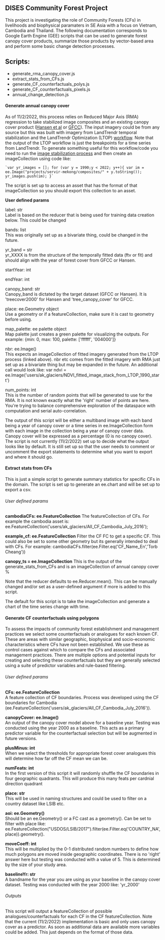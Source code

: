 ## DISES Community Forest Project

This project is investigating the role of Community Forests (CFs) in livelihoods and biophysical paramaters in SE Asia with a focus on Vietnam, Cambodia and Thailand. The following documentation corresponds to Google Earth Engine (GEE) scripts that can be used to generate forest canopy cover products, summarize those products by vector-based area and perform some basic change detection processes. 

## Scripts: 

- generate_rma_canopy_cover.js 
- extract_stats_from_CFs.js
- generate_CF_counterfactuals_polys.js
- generate_CF_counterfactuals_pixels.js
- annual_change_detection.js 

#### Generate annual canopy cover

As of 11/2/2022, this process relies on Reduced Major Axis (RMA) regression to take stabilized image composites and an existing canopy cover product ([Hansen et al](https://glad.earthengine.app/view/global-forest-change#dl=1;old=off;bl=off;lon=20;lat=10;zoom=3;) or [GFCC](https://doi.org/10.5067/MEaSUREs/GFCC/GFCC30TC.003)). The input imagery could be from any source but this was built with imagery from LandTrendr temporal stabilization and the LandTrendr Optimization (LTOP) [workflow](https://github.com/eMapR/LTOP_FTV_Py). Note that the output of the LTOP workflow is just the breakpoints for a time series from LandTrendr. To generate something useful for this workflow/code you need to run the [image stabilization process](https://github.com/eMapR/LTOP_FTV_Py/blob/main/scripts/create_stabilized_comps.py) and then create an imageCollection using code like: 

    `var yr_images = []; for (var y = 1990;y < 2022; y++){ var im = ee.Image("projects/servir-mekong/composites/" + y.toString()); yr_images.push(im); }`

The script is set up to access an asset that has the format of that imageCollection so you should export this collection to an asset. 

**User defined params**

label: str    
    Label is based on the reducer that is being used for training data creation below. This could be changed   

bands: list     
    This was originally set up as a bivariate thing, could be changed in the future.    

yr_band = str    
    yr_XXXX is from the structure of the temporally fitted data (ftv or fit) and should align with the year of forest cover from GFCC or Hansen.    

startYear: int   

endYear: int     

canopy_band: str   
    Canopy_band is dictated by the target dataset (GFCC or Hansen). It is 'treecover2000' for Hansen and 'tree_canopy_cover' for GFCC.     

place: ee.Geometry object     
    Use a geometry or if a featureCollection, make sure it is cast to geometry before using.    

map_palette: ee palette object     
    Map palette just creates a green palette for visualizing the outputs. For example: {min: 0, max: 100, palette: ['ffffff', '004000']}     

nbr: ee.Image()     
    This expects an imageCollection of fitted imagery generated from the LTOP process (linked above). nbr etc comes from the fitted imagery with RMA just set up as a bivariate thing but may be expanded in the future. An additional call would look like: var ndvi = ee.Image('users/ak_glaciers/NDVI_fitted_image_stack_from_LTOP_1990_start')   

num_points: int    
    This is the number of random points that will be generated to use for the RMA. It is not known exactly what the 'right' number of points are here. You're trying to balance comprehensive exploration of the dataspace with computation and serial auto-correlation.     

The output of this script will be either a multiband image with each band being a year of canopy cover or a time series in ee.ImageCollection form with each image in the collection being a year of canopy cover data. Canopy cover will be expressed as a percentage (0 is no canopy cover). The script is not currently (11/2/2022) set up to decide what the output looks like by default. It is still set up so that the user needs to comment or uncomment the export statements to determine what you want to export and where it should go. 

#### Extract stats from CFs

This is just a simple script to generate summary statistics for specific CFs in the domain. The script is set up to generate an ee.chart and will be set up to export a csv. 

###### User defined params

**cambodiaCFs: ee.FeatureCollection**
    The featureCollection of CFs. For example the cambodia asset is: ee.FeatureCollection('users/ak_glaciers/All_CF_Cambodia_July_2016'); 

**example_cf: ee.FeatureCollection**
    Filter the CF FC to get a specific CF. This could also be set to some other geometry but its generally intended to deal with CFs. For example: cambodiaCFs.filter(ee.Filter.eq('CF_Name_En','Torb Cheang'))

**canopy_ts = ee.ImageCollection**
    This is the output of the generate_stats_from_CFs and is an imageCollection of annual canopy cover %

Note that the reducer defaults to ee.Reducer.mean(). This can be manually changed and/or set as a user-defined argument if more is added to this script. 

The default for this script is to take the imageCollection and generate a chart of the time series change with time. 


#### Generate CF counterfactuals using polygons

To assess the impacts of community forest establishment and management practices we select some counterfactuals or analogues for each known CF. These are areas with similar geographic, biophysical and socio-economic characteristics where CFs have not been established. We use these as control cases against which to compare the CFs and associated management practices. There are multiple options and potential inputs for creating and selecting these counterfactuals but they are generally selected using a suite of predictor variables and rule-based filtering. 

###### User defined params 

**CFs: ee.FeatureCollection**       
    A feature collection of CF boundaries. Process was developed using the CF boundaries for Cambodia (ee.FeatureCollection('users/ak_glaciers/All_CF_Cambodia_July_2016')).     

**canopyCover: ee.Image()**    
    An output of the canopy cover model above for a baseline year. Testing was conducted using the year 2000 as a baseline. This acts as a primary predictor variable for the counterfactual selection but will be augmented in future versions.     

**plusMinus: int**     
    When we select the thresholds for appropriate forest cover analogues this will determine how far off the CF mean we can be.    

**numFeats: int**     
    In the first version of this script it will randomly shuffle the CF boundaries in four geographic quadrants. This will produce this many feats per cardnial direction quadrant   

**place: str**     
    This will be used in naming structures and could be used to filter on a country dataset like LSIB etc.      

**aoi: ee.Geometry()**      
    Should be an ee.Geometry() or a FC cast as a geometry(). Can be set to filter with place like: ee.FeatureCollection("USDOS/LSIB/2017").filter(ee.Filter.eq('COUNTRY_NA',place)).geometry().   

**moveCoeff: int**     
    This will be multiplied by the 0-1 distributed random numbers to define how much polygons are moved inside geographic coordinates. There is no 'right' answer here but testing was conducted with a value of 5. This is determined by the size of your study area. 

**baselineYr: str**     
    A bandname for the year you are using as your baseline in the canopy cover dataset. Testing was conducted with the year 2000 like: 'yr_2000'

###### Outputs
This script will output a featureCollection of possible analogues/counterfactuals for each CF in the CF featureCollection. Note that the current (11/2/2022) implementation is basic and only uses canopy cover as a predictor. As soon as additional data are available more variables could be added. This just depends on the format of those data. 

